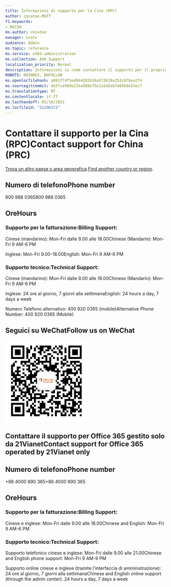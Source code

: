 ```yaml
---
title: Informazioni di supporto per la Cina (RPC)
author: cmcatee-MSFT
f1.keywords:
- NOCSH
ms.author: cmcatee
manager: scotv
audience: Admin
ms.topic: reference
ms.service: o365-administration
ms.collection: Adm_Support
localization_priority: Normal
description: Informazioni su come contattare il supporto per il proprio paese o area geografica.
ROBOTS: NOINDEX, NOFOLLOW
ms.openlocfilehash: a881ff4f5ed844282b36a573639a253c07bea2f4
ms.sourcegitcommit: de5fce90de22ba588e75e1a1d2e87e03b9e25ec7
ms.translationtype: MT
ms.contentlocale: it-IT
ms.lasthandoff: 05/10/2021
ms.locfileid: "52296372"
---
```

# <a name="contact-support-for-china-prc"></a><span data-ttu-id="b3b58-103">Contattare il supporto per la Cina (RPC)</span><span class="sxs-lookup"><span data-stu-id="b3b58-103">Contact support for China (PRC)</span></span>

<span data-ttu-id="b3b58-104">[Trova un altro paese o area geografica](../../business-video/get-help-support.md).</span><span class="sxs-lookup"><span data-stu-id="b3b58-104">[Find another country or region](../../business-video/get-help-support.md).</span></span>

## <a name="phone-number"></a><span data-ttu-id="b3b58-105">Numero di telefono</span><span class="sxs-lookup"><span data-stu-id="b3b58-105">Phone number</span></span>
<span data-ttu-id="b3b58-106">800 988 0365</span><span class="sxs-lookup"><span data-stu-id="b3b58-106">800 988 0365</span></span>

## <a name="hours"></a><span data-ttu-id="b3b58-107">Ore</span><span class="sxs-lookup"><span data-stu-id="b3b58-107">Hours</span></span>
### <a name="billing-support"></a><span data-ttu-id="b3b58-108">Supporto per la fatturazione:</span><span class="sxs-lookup"><span data-stu-id="b3b58-108">Billing Support:</span></span>

<span data-ttu-id="b3b58-109">Cinese (mandarino): Mon-Fri dalle 9.00 alle 18.00</span><span class="sxs-lookup"><span data-stu-id="b3b58-109">Chinese (Mandarin): Mon-Fri 9 AM-6 PM</span></span>

<span data-ttu-id="b3b58-110">Inglese: Mon-Fri 9.00-18.00</span><span class="sxs-lookup"><span data-stu-id="b3b58-110">English: Mon-Fri 9 AM-6 PM</span></span>

### <a name="technical-support"></a><span data-ttu-id="b3b58-111">Supporto tecnico:</span><span class="sxs-lookup"><span data-stu-id="b3b58-111">Technical Support:</span></span>

<span data-ttu-id="b3b58-112">Cinese (mandarino): Mon-Fri dalle 9.00 alle 18.00</span><span class="sxs-lookup"><span data-stu-id="b3b58-112">Chinese (Mandarin): Mon-Fri 9 AM-6 PM</span></span>

<span data-ttu-id="b3b58-113">Inglese: 24 ore al giorno, 7 giorni alla settimana</span><span class="sxs-lookup"><span data-stu-id="b3b58-113">English: 24 hours a day, 7 days a week</span></span>

<span data-ttu-id="b3b58-114">Numero Telefono alternativo: 400 920 0365 (mobile)</span><span class="sxs-lookup"><span data-stu-id="b3b58-114">Alternative Phone Number: 400 920 0365 (Mobile)</span></span>

## <a name="follow-us-on-wechat"></a><span data-ttu-id="b3b58-115">Seguici su WeChat</span><span class="sxs-lookup"><span data-stu-id="b3b58-115">Follow us on WeChat</span></span>
![Codice QR WeChat](../../media/4d8fe09c-1a11-4cd8-be4c-75add8dccddd.jpg)

## <a name="contact-support-for-office-365-operated-by-21vianet-only"></a><span data-ttu-id="b3b58-117">Contattare il supporto per Office 365 gestito solo da 21Vianet</span><span class="sxs-lookup"><span data-stu-id="b3b58-117">Contact support for Office 365 operated by 21Vianet only</span></span>
## <a name="phone-number"></a><span data-ttu-id="b3b58-118">Numero di telefono</span><span class="sxs-lookup"><span data-stu-id="b3b58-118">Phone number</span></span>
<span data-ttu-id="b3b58-119">+86 4000 890 365</span><span class="sxs-lookup"><span data-stu-id="b3b58-119">+86 4000 890 365</span></span>

## <a name="hours"></a><span data-ttu-id="b3b58-120">Ore</span><span class="sxs-lookup"><span data-stu-id="b3b58-120">Hours</span></span>
### <a name="billing-support"></a><span data-ttu-id="b3b58-121">Supporto per la fatturazione:</span><span class="sxs-lookup"><span data-stu-id="b3b58-121">Billing Support:</span></span>

<span data-ttu-id="b3b58-122">Cinese e inglese: Mon-Fri dalle 9.00 alle 18.00</span><span class="sxs-lookup"><span data-stu-id="b3b58-122">Chinese and English: Mon-Fri 9 AM-6 PM</span></span>

### <a name="technical-support"></a><span data-ttu-id="b3b58-123">Supporto tecnico:</span><span class="sxs-lookup"><span data-stu-id="b3b58-123">Technical Support:</span></span>

<span data-ttu-id="b3b58-124">Supporto telefonico cinese e inglese: Mon-Fri dalle 9.00 alle 21.00</span><span class="sxs-lookup"><span data-stu-id="b3b58-124">Chinese and English phone support: Mon-Fri 9 AM-9 PM</span></span>

<span data-ttu-id="b3b58-125">Supporto online cinese e inglese (tramite l'interfaccia di amministrazione): 24 ore al giorno, 7 giorni alla settimana</span><span class="sxs-lookup"><span data-stu-id="b3b58-125">Chinese and English online support (through the admin center): 24 hours a day, 7 days a week</span></span>
